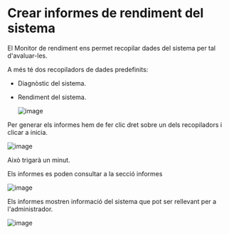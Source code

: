 # Crear informes de rendiment del sistema

El Monitor de rendiment ens permet recopilar dades del sistema per tal d'avaluar-les.

A més té dos recopiladors de dades predefinits:

- Diagnòstic del sistema.
- Rendiment del sistema.

  ![image](https://github.com/XaSaFa/MP04/assets/110727546/1ce95f75-be36-4cb7-9a29-6e2a8b7fb903)

Per generar els informes hem de fer clic dret sobre un dels recopiladors i clicar a inicia.

![image](https://github.com/XaSaFa/MP04/assets/110727546/473575a3-9882-410b-8c2c-0963cf1111d8)

Això trigarà un minut.

Els informes es poden consultar a la secció informes

![image](https://github.com/XaSaFa/MP04/assets/110727546/15b8ebc4-b7c7-4e86-a3e2-bfa6a7d718de)

Els informes mostren informació del sistema que pot ser rellevant per a l'administrador.

![image](https://github.com/XaSaFa/MP04/assets/110727546/3444a4e9-aad3-4efc-ad26-ffa619551734)
